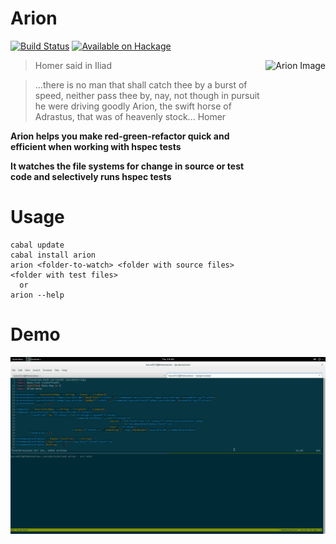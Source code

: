 # Arion 

[![Build Status][badge-travis]][travis]
[![Available on Hackage][badge-hackage]][hackage]

[badge-travis]: https://travis-ci.org/karun012/arion.png
[travis]: https://travis-ci.org/karun012/arion
[badge-hackage]: http://img.shields.io/hackage/v/arion.svg
[hackage]: https://hackage.haskell.org/package/arion


<img src="http://s1.hubimg.com/u/7984120_f260.jpg"
 alt="Arion Image" title="arion" align="right" height="320px"/>

> Homer said in Iliad

> ...there is no man that shall catch thee by a burst of speed, neither pass thee by,
> nay, not though in pursuit he were driving goodly Arion,
> the swift horse of Adrastus, that was of heavenly stock...
> Homer


**Arion helps you make red-green-refactor quick and efficient when working with hspec tests**

**It watches the file systems for change in source or test code and selectively runs hspec tests**



# Usage

```cabal
cabal update
cabal install arion
arion <folder-to-watch> <folder with source files> <folder with test files>
  or
arion --help
```

# Demo
<img src="images/arion-demo.gif"
 alt="Arion Demo" title="Arion Demo" align="left"/>
